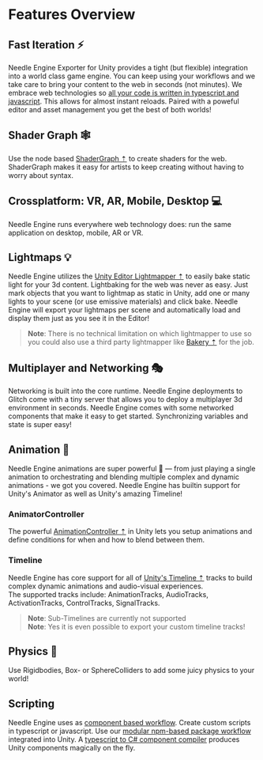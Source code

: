 # Features Overview

## Fast Iteration ⚡
Needle Engine Exporter for Unity provides a tight (but flexible) integration into a world class game engine. You can keep using your workflows and we take care to bring your content to the web in seconds (not minutes). We embrace web technologies so [all your code is written in typescript and javascript](./documentation/scripting.md). This allows for almost instant reloads. Paired with a poweful editor and asset management you get the best of both worlds!   

## Shader Graph 🕸
Use the node based [ShaderGraph ⇡](https://unity.com/features/shader-graph) to create shaders for the web. ShaderGraph makes it easy for artists to keep creating without having to worry about syntax.

## Crossplatform: VR, AR, Mobile, Desktop 💻  
Needle Engine runs everywhere web technology does: run the same application on desktop, mobile, AR or VR. 

## Lightmaps 💡

Needle Engine utilizes the [Unity Editor Lightmapper ⇡](https://docs.unity3d.com/Manual/progressive-lightmapper.html) to easily bake static light for your 3d content. Lightbaking for the web was never as easy. Just mark objects that you want to lightmap as static in Unity, add one or many lights to your scene (or use emissive materials) and click bake. Needle Engine will export your lightmaps per scene and automatically load and display them just as you see it in the Editor! 

> **Note**: There is no technical limitation on which lightmapper to use so you could also use a third party lightmapper like [Bakery ⇡](https://assetstore.unity.com/packages/tools/level-design/bakery-gpu-lightmapper-122218) for the job.

## Multiplayer and Networking 🎭
Networking is built into the core runtime. Needle Engine deployments to Glitch come with a tiny server that allows you to deploy a multiplayer 3d environment in seconds. Needle Engine comes with some networked components that make it easy to get started. Synchronizing variables and state is super easy!

## Animation 🏇
Needle Engine animations are super powerful 💪 — from just playing a single animation to orchestrating and blending multiple complex and dynamic animations - we got you covered. Needle Engine has builtin support for Unity's Animator as well as Unity's amazing Timeline! 

### AnimatorController

The powerful [AnimationController ⇡](https://docs.unity3d.com/Manual/class-AnimatorController.html) in Unity lets you setup animations and define conditions for when and how to blend between them.

### Timeline

Needle Engine has core support for all of [Unity's Timeline ⇡](https://unity.com/features/timeline) tracks to build complex dynamic animations and audio-visual experiences.  
The supported tracks include: AnimationTracks, AudioTracks, ActivationTracks, ControlTracks, SignalTracks. 

> **Note**: Sub-Timelines are currently not supported  
> **Note**: Yes it is even possible to export your custom timeline tracks!  

## Physics 🏓
Use Rigidbodies, Box- or SphereColliders to add some juicy physics to your world!

## Scripting
Needle Engine uses as [component based workflow](./documentation/scripting.md#component-architecture). Create custom scripts in typescript or javascript. Use our [modular npm-based package workflow](https://fwd.needle.tools/needle-engine/docs/npmdef) integrated into Unity. A [typescript to C# component compiler](https://fwd.needle.tools/needle-engine/docs/component-compiler) produces Unity components magically on the fly. 
